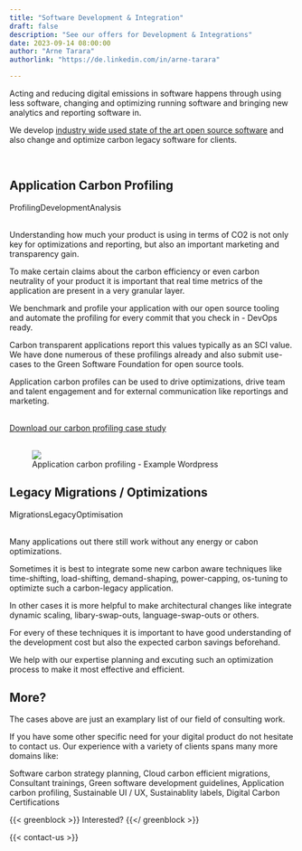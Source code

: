 ```yaml
---
title: "Software Development & Integration"
draft: false
description: "See our offers for Development & Integrations"
date: 2023-09-14 08:00:00
author: "Arne Tarara"
authorlink: "https://de.linkedin.com/in/arne-tarara"

---
```


Acting and reducing digital emissions in software happens through using less software, changing and optimizing running software and bringing new analytics and reporting software in.

We develop [industry wide used state of the art open source software](/#projects) and also change and optimize carbon legacy software for clients.

<br>

<div class="ui padded blue stacked raised segment">
    <div class="ui items">
      <div class="item">
        <div class="content">
          <h2>Application Carbon Profiling</h2>
          <div class="meta">
            <span class="ui label">Profiling</span><span class="ui label">Development</span><span class="ui label">Analysis</span>
          </div>
          <div class="description">
            <br>
            <p>Understanding how much your product is using in terms of CO2 is not only key for optimizations and reporting, but also an important marketing and transparency gain.</p>
            <p>To make certain claims about the carbon efficiency or even carbon neutrality of your product it is important that real time metrics of the application are present in a very granular layer.</p>
            <p>We benchmark and profile your application with our open source tooling and automate the profiling for every commit that you check in - DevOps ready.</p>
            <p>Carbon transparent applications report this values typically as an SCI value. We have done numerous of these profilings already and also submit use-cases to the Green Software Foundation for open source tools.</p>
            <p>Application carbon profiles can be used to drive optimizations, drive team and talent engagement and for external communication like reportings and marketing.</p>
          </div>
          <br>
          <div class="extra">            
            <a class="ui orange button" href="/files/case-studies/case-study-carbon-profiling.pdf">
              Download our carbon profiling case study
              <i class="right chevron icon"></i>
            </a>
          </div>
          <br>
        </div>
        <figure class="ui large image">
            <img srcset="/img/services/integrations-profiling-1x.webp 1x, /img/services/integrations-profiling-2x.webp 2x" src="/img/services/integrations-profiling-1x.webp" loading="lazy">
          <figcaption>Application carbon profiling - Example Wordpress</figcaption>
        </figure>
      </div>
    </div>          
</div>

<div class="ui padded blue stacked raised segment">
    <div class="ui items">
      <div class="item">
        <div class="content">
          <h2>Legacy Migrations / Optimizations</h2>
          <div class="meta">
            <span class="ui label">Migrations</span><span class="ui label">Legacy</span><span class="ui label">Optimisation</span>
          </div>
          <div class="description">
            <br>
            <p>Many applications out there still work without any energy or cabon optimizations.</p>
            <p>Sometimes it is best to integrate some new carbon aware techniques like time-shifting, load-shifting, demand-shaping, power-capping, os-tuning to optimizte such a carbon-legacy application.</p>
            <p>In other cases it is more helpful to make architectural changes like integrate dynamic scaling, libary-swap-outs, language-swap-outs or others.</p>
            <p>For every of these techniques it is important to have good understanding of the development cost but also the expected carbon savings beforehand.</p>
            <p>We help with our expertise planning and excuting such an optimization process to make it most effective and efficient.</p>
          </div>
          <!-- TODO
          <div class="extra">            
            <div class="ui left floated orange button">
              Download our sample case study
              <i class="right chevron icon"></i>
            </div>
          </div>
          -->
        </div>
        <figure class="ui large image middle aligned">
            <i class="ui icon massive tachometer alternate black"></i>
        </figure>
      </div>
    </div>          
</div>

<div class="ui green blue stacked raised segment">
    <div class="ui items">    
      <div class="item">
        <div class="ui small image middle aligned"> 
            <i class="ui icon massive question mark"></i>
        </div>
        <div class="content">
          <h2 class="">More?</h2>
          <div class="description">
            <p>The cases above are just an examplary list of our field of consulting work.</p>
            <p>If you have some other specific need for your digital product do not hesitate to contact us. Our experience with a variety of clients spans many more domains like:</p>
            <p>Software carbon strategy planning, Cloud carbon efficient migrations, Consultant trainings, Green software development guidelines, Application carbon profiling, Sustainable UI / UX, Sustainablity labels, Digital Carbon Certifications</p>
          </div>
          <!-- TODO
          <div class="extra">            
            <div class="ui left floated orange button">
              Download our KPI / carbon pricing case study
              <i class="right chevron icon"></i>
            </div>
          </div>
          -->
        </div>                  
      </div>
    </div>
</div>

{{< greenblock >}}
Interested?
{{</ greenblock >}}

{{< contact-us >}}
